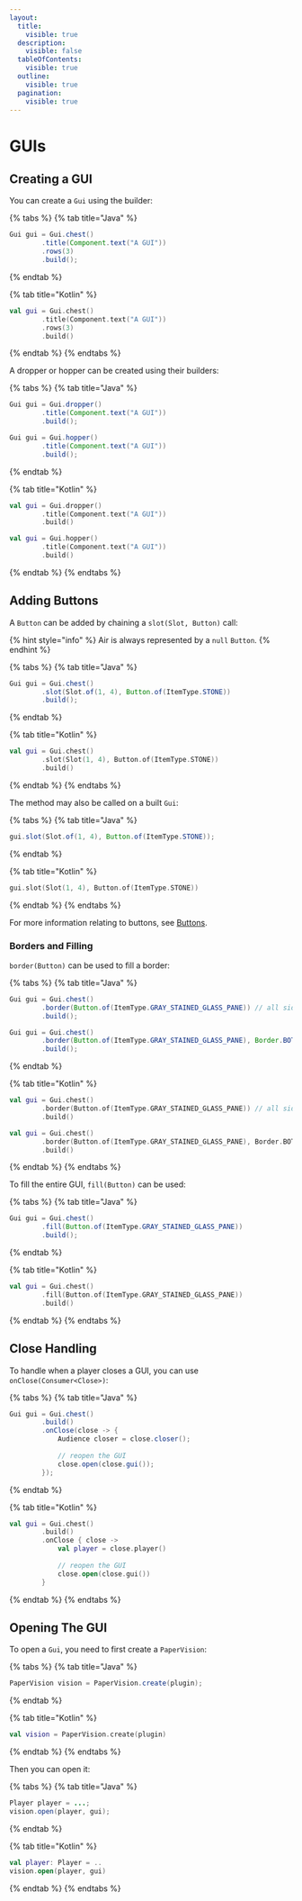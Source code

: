 ```yaml
---
layout:
  title:
    visible: true
  description:
    visible: false
  tableOfContents:
    visible: true
  outline:
    visible: true
  pagination:
    visible: true
---
```


# GUIs

## Creating a GUI

You can create a `Gui` using the builder:

{% tabs %}
{% tab title="Java" %}
```java
Gui gui = Gui.chest()
        .title(Component.text("A GUI"))
        .rows(3)
        .build();
```
{% endtab %}

{% tab title="Kotlin" %}
```kotlin
val gui = Gui.chest()
        .title(Component.text("A GUI"))
        .rows(3)
        .build()
```
{% endtab %}
{% endtabs %}

A dropper or hopper can be created using their builders:

{% tabs %}
{% tab title="Java" %}
```java
Gui gui = Gui.dropper()
        .title(Component.text("A GUI"))
        .build();        
```

```java
Gui gui = Gui.hopper()
        .title(Component.text("A GUI"))
        .build();
```
{% endtab %}

{% tab title="Kotlin" %}
```kotlin
val gui = Gui.dropper()
        .title(Component.text("A GUI"))
        .build()
```

```kotlin
val gui = Gui.hopper()
        .title(Component.text("A GUI"))
        .build()
```
{% endtab %}
{% endtabs %}

## Adding Buttons

A `Button` can be added by chaining a `slot(Slot, Button)` call:

{% hint style="info" %}
Air is always represented by a `null` `Button`.
{% endhint %}

{% tabs %}
{% tab title="Java" %}
```java
Gui gui = Gui.chest()
        .slot(Slot.of(1, 4), Button.of(ItemType.STONE))
        .build();
```
{% endtab %}

{% tab title="Kotlin" %}
```kotlin
val gui = Gui.chest()
        .slot(Slot(1, 4), Button.of(ItemType.STONE))
        .build()
```
{% endtab %}
{% endtabs %}

The method may also be called on a built `Gui`:

{% tabs %}
{% tab title="Java" %}
```java
gui.slot(Slot.of(1, 4), Button.of(ItemType.STONE));
```
{% endtab %}

{% tab title="Kotlin" %}
```kotlin
gui.slot(Slot(1, 4), Button.of(ItemType.STONE))
```
{% endtab %}
{% endtabs %}

For more information relating to buttons, see [Buttons](buttons.md).

### Borders and Filling

`border(Button)` can be used to fill a border:

{% tabs %}
{% tab title="Java" %}
```java
Gui gui = Gui.chest()
        .border(Button.of(ItemType.GRAY_STAINED_GLASS_PANE)) // all sides
        .build();

Gui gui = Gui.chest()
        .border(Button.of(ItemType.GRAY_STAINED_GLASS_PANE), Border.BOTTOM)
        .build();
```
{% endtab %}

{% tab title="Kotlin" %}
```kotlin
val gui = Gui.chest()
        .border(Button.of(ItemType.GRAY_STAINED_GLASS_PANE)) // all sides
        .build()

val gui = Gui.chest()
        .border(Button.of(ItemType.GRAY_STAINED_GLASS_PANE), Border.BOTTOM)
        .build()
```
{% endtab %}
{% endtabs %}

To fill the entire GUI, `fill(Button)` can be used:



{% tabs %}
{% tab title="Java" %}
```java
Gui gui = Gui.chest()
        .fill(Button.of(ItemType.GRAY_STAINED_GLASS_PANE))
        .build();
```
{% endtab %}

{% tab title="Kotlin" %}
```kotlin
val gui = Gui.chest()
        .fill(Button.of(ItemType.GRAY_STAINED_GLASS_PANE))
        .build()
```
{% endtab %}
{% endtabs %}

## Close Handling

To handle when a player closes a GUI, you can use `onClose(Consumer<Close>)`:

{% tabs %}
{% tab title="Java" %}
```java
Gui gui = Gui.chest()
        .build()
        .onClose(close -> {
            Audience closer = close.closer();
            
            // reopen the GUI
            close.open(close.gui());
        });
```
{% endtab %}

{% tab title="Kotlin" %}
```kotlin
val gui = Gui.chest()
        .build()
        .onClose { close ->
            val player = close.player()
            
            // reopen the GUI
            close.open(close.gui())
        }
```
{% endtab %}
{% endtabs %}

## Opening The GUI

To open a `Gui`, you need to first create a `PaperVision`:

{% tabs %}
{% tab title="Java" %}
```java
PaperVision vision = PaperVision.create(plugin);
```
{% endtab %}

{% tab title="Kotlin" %}
```kotlin
val vision = PaperVision.create(plugin)
```
{% endtab %}
{% endtabs %}

Then you can open it:

{% tabs %}
{% tab title="Java" %}
```java
Player player = ...;
vision.open(player, gui);
```
{% endtab %}

{% tab title="Kotlin" %}
```kotlin
val player: Player = ..
vision.open(player, gui)
```
{% endtab %}
{% endtabs %}

